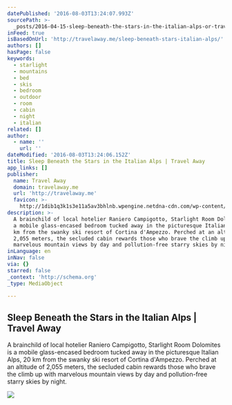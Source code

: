 ```yaml
---
datePublished: '2016-08-03T13:24:07.993Z'
sourcePath: >-
  _posts/2016-04-15-sleep-beneath-the-stars-in-the-italian-alps-or-travel-away.md
inFeed: true
isBasedOnUrl: 'http://travelaway.me/sleep-beneath-stars-italian-alps/'
authors: []
hasPage: false
keywords:
  - starlight
  - mountains
  - bed
  - skis
  - bedroom
  - outdoor
  - room
  - cabin
  - night
  - italian
related: []
author:
  - name: ''
    url: ''
dateModified: '2016-08-03T13:24:06.152Z'
title: Sleep Beneath the Stars in the Italian Alps | Travel Away
app_links: []
publisher:
  name: Travel Away
  domain: travelaway.me
  url: 'http://travelaway.me'
  favicon: >-
    http://1dib1q3k1s3e11a5av3bhlnb.wpengine.netdna-cdn.com/wp-content/uploads/2016/01/cropped-newfavta-192x192.png
description: >-
  A brainchild of local hotelier Raniero Campigotto, Starlight Room Dolomites is
  a mobile glass-encased bedroom tucked away in the picturesque Italian Alps, 20
  km from the swanky ski resort of Cortina d'Ampezzo. Perched at an altitude of
  2,055 meters, the secluded cabin rewards those who brave the climb up with
  marvelous mountain views by day and pollution-free starry skies by night.
inLanguage: en
inNav: false
via: {}
starred: false
_context: 'http://schema.org'
_type: MediaObject

---
```

<article style=""><h1>Sleep Beneath the Stars in the Italian Alps | Travel Away</h1><p>A brainchild of local hotelier Raniero Campigotto, Starlight Room Dolomites is a mobile glass-encased bedroom tucked away in the picturesque Italian Alps, 20 km from the swanky ski resort of Cortina d'Ampezzo. Perched at an altitude of 2,055 meters, the secluded cabin rewards those who brave the climb up with marvelous mountain views by day and pollution-free starry skies by night.</p><img src="https://s3-us-west-2.amazonaws.com/the-grid-img/p/92b43fb44efd523c5ccd561ea81dd7851aa658c8.jpg" /></article>